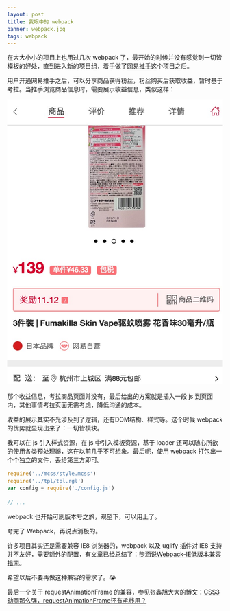 ```yaml
---
layout: post
title: 我眼中的 webpack
banner: webpack.jpg
tags: webpack
---
```


在大大小小的项目上也用过几次 webpack 了，最开始的时候并没有感觉到一切皆模板的好处，直到进入新的项目组，着手做了[网易推手](http://ts.163.com/)这个项目之后。

用户开通网易推手之后，可以分享商品获得粉丝，粉丝购买后获取收益，暂时基于考拉。当推手浏览商品信息时，需要展示收益信息，类似这样：

![收益信息](/images/webpack/demo.jpg)

那个收益信息，考拉商品页面并没有，最后给出的方案就是插入一段 js 到页面内，其他事情考拉页面无需考虑，降低沟通的成本。

收益的展示其实不光涉及到了逻辑，还有DOM结构、样式等。这个时候 webpack 的优势就显现出来了：一切皆模块。

我可以在 js 引入样式资源，在 js 中引入模板资源，基于 loader 还可以随心所欲的使用各类预处理器，这在以前几乎不可想象。最后呢，使用 webpack 打包出一个个独立的文件，丢给第三方即可。

```js
require('../mcss/style.mcss')
require('../tpl/tpl.rgl')
var config = require('./config.js')

// ...
```

webpack 也开始可刷版本号之旅，观望下，可以用上了。

夸完了 Webpack，再说点消极的。

许多项目其实还是需要兼容 IE8 浏览器的，webpack 以及 uglify 插件对 IE8 支持并不友好，需要额外的配置，有文章已经总结了：[煦涵说Webpack-IE低版本兼容指南](https://github.com/zuojj/fedlab/issues/5)。

希望以后不要再做这种兼容的需求了。:sob:

最后一个关于 requestAnimationFrame 的兼容，参见张鑫旭大大的博文：[CSS3动画那么强，requestAnimationFrame还有毛线用？](http://www.zhangxinxu.com/wordpress/2013/09/css3-animation-requestanimationframe-tween-%E5%8A%A8%E7%94%BB%E7%AE%97%E6%B3%95/)







